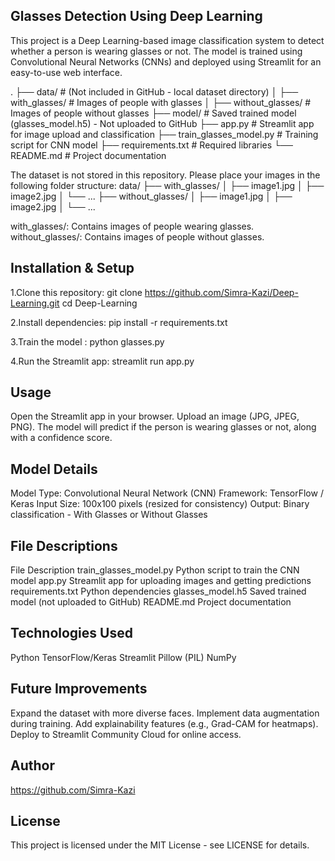 ## Glasses Detection Using Deep Learning ##
This project is a Deep Learning-based image classification system to detect whether a person is wearing glasses or not. The model is trained using Convolutional Neural Networks (CNNs) and deployed using Streamlit for an easy-to-use web interface.

.
├── data/                     # (Not included in GitHub - local dataset directory)
│   ├── with_glasses/         # Images of people with glasses
│   ├── without_glasses/      # Images of people without glasses
├── model/                     # Saved trained model (glasses_model.h5) - Not uploaded to GitHub
├── app.py                     # Streamlit app for image upload and classification
├── train_glasses_model.py     # Training script for CNN model
├── requirements.txt           # Required libraries
└── README.md                  # Project documentation

The dataset is not stored in this repository.
Please place your images in the following folder structure:
data/
├── with_glasses/
│   ├── image1.jpg
│   ├── image2.jpg
│   └── ...
├── without_glasses/
│   ├── image1.jpg
│   ├── image2.jpg
│   └── ...

with_glasses/: Contains images of people wearing glasses.
without_glasses/: Contains images of people without glasses.

## Installation & Setup ##
1.Clone this repository:
git clone https://github.com/Simra-Kazi/Deep-Learning.git
cd Deep-Learning

2.Install dependencies:
pip install -r requirements.txt

3.Train the model :
python glasses.py

4.Run the Streamlit app:
streamlit run app.py

## Usage ##
Open the Streamlit app in your browser.
Upload an image (JPG, JPEG, PNG).
The model will predict if the person is wearing glasses or not, along with a confidence score.

## Model Details ##
Model Type: Convolutional Neural Network (CNN)
Framework: TensorFlow / Keras
Input Size: 100x100 pixels (resized for consistency)
Output: Binary classification - With Glasses or Without Glasses

## File Descriptions ##
File                                 	Description
train_glasses_model.py	              Python script to train the CNN model
app.py	                              Streamlit app for uploading images and getting predictions
requirements.txt	                    Python dependencies
glasses_model.h5	                    Saved trained model (not uploaded to GitHub)
README.md	                            Project documentation

## Technologies Used ##
Python
TensorFlow/Keras
Streamlit
Pillow (PIL)
NumPy

## Future Improvements ##
Expand the dataset with more diverse faces.
Implement data augmentation during training.
Add explainability features (e.g., Grad-CAM for heatmaps).
Deploy to Streamlit Community Cloud for online access.

## Author ##
https://github.com/Simra-Kazi

## License ##
This project is licensed under the MIT License - see LICENSE for details.

